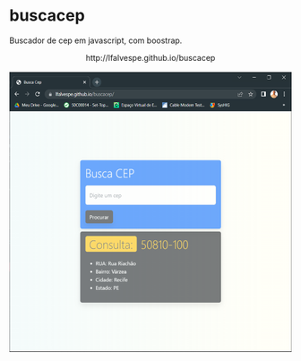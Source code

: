 # buscacep
Buscador de cep em javascript, com boostrap.

  <div align="center">
    http://lfalvespe.github.io/buscacep  <br><br>
    <img src="prints/buscacep.PNG" height=500>
  </div>
